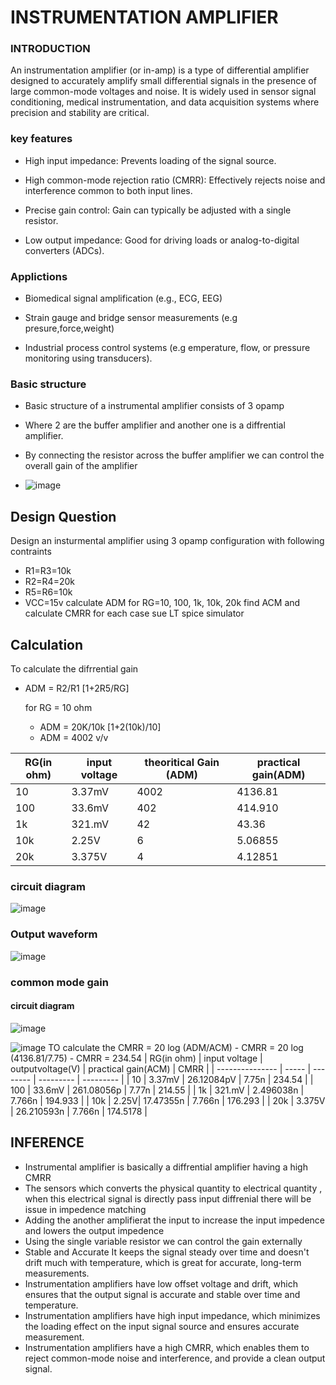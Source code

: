 # INSTRUMENTATION AMPLIFIER
### INTRODUCTION
  An instrumentation amplifier (or in-amp) is a type of differential amplifier designed to accurately amplify small differential signals in the presence of large common-mode voltages and noise. It is widely used in sensor signal conditioning, medical instrumentation, and data acquisition systems where precision and stability are critical.
  ### key features
  - High input impedance: Prevents loading of the signal source.

  - High common-mode rejection ratio (CMRR): Effectively rejects noise and interference common to both input lines.

  - Precise gain control: Gain can typically be adjusted with a single resistor.

  - Low output impedance: Good for driving loads or analog-to-digital converters (ADCs).

### Applictions
  - Biomedical signal amplification (e.g., ECG, EEG)

  - Strain gauge and bridge sensor measurements (e.g presure,force,weight)

  - Industrial process control systems (e.g emperature, flow, or pressure monitoring using transducers).

### Basic structure
  - Basic structure of a instrumental amplifier consists of 3 opamp
    
  - Where 2 are the buffer amplifier and another one is a diffrential amplifier.
    
  - By connecting the resistor across the buffer amplifier we can control the overall gain of the amplifier

  - ![image](https://github.com/user-attachments/assets/b0af7776-72ab-4a1f-a62b-aac56d33a12c)

## Design Question
Design an insturmental amplifier using 3 opamp configuration with following contraints
  - R1=R3=10k
  - R2=R4=20k
  - R5=R6=10k
  - VCC=15v
calculate ADM for RG=10, 100, 1k, 10k, 20k find ACM and calculate CMRR for each case sue LT spice simulator  

## Calculation
To calculate the difrrential gain
  - ADM = R2/R1 [1+2R5/RG]

     for RG = 10 ohm
     - ADM = 20K/10k [1+2(10k)/10]
     - ADM = 4002 v/v
    
   | RG(in ohm) | input voltage | theoritical Gain (ADM) | practical gain(ADM) |
  | --------------- | ----- | -------- | --------- | 
  | 10 | 3.37mV |	4002 | 4136.81	|   
  | 100 |	33.6mV |402 | 414.910 |  	
  | 1k | 321.mV | 42 | 43.36	|
  | 10k | 2.25V| 6 | 5.06855 |
  | 20k | 3.375V |  4 | 4.12851 |

  ### circuit diagram
![image](https://github.com/user-attachments/assets/962c1018-da3e-4c62-a63d-ad563fca0fdc)

### Output waveform

![image](https://github.com/user-attachments/assets/2a62db37-2bb0-4dce-9153-e86938637a5a)

### common mode gain 

#### circuit diagram

![image](https://github.com/user-attachments/assets/52534afb-5a62-4239-b241-6b44dc7729b7)

![image](https://github.com/user-attachments/assets/912c24c6-33a3-4bb6-86a8-bf009a5bb125)
TO calculate the CMRR = 20 log (ADM/ACM)
                 - CMRR = 20 log (4136.81/7.75)
                 - CMRR = 234.54
 | RG(in ohm) | input voltage | outputvoltage(V) | practical gain(ACM) | CMRR |
  | --------------- | ----- | -------- | --------- | --------- | 
  | 10 | 3.37mV |	26.12084pV | 7.75n	|  234.54 | 
  | 100 |	33.6mV | 261.08056p | 7.77n |  214.55 |	
  | 1k | 321.mV | 2.496038n | 7.766n	|  194.933 |
  | 10k | 2.25V| 17.47355n | 7.766n | 176.293 |
  | 20k | 3.375V |  26.210593n | 7.766n | 174.5178 |


## INFERENCE
- Instrumental amplifier is basically a diffrential amplifier having a high CMRR
- The sensors which converts the physical quantity to electrical quantity , when this electrical signal is directly pass input diffrenial there will be issue in impedence matching
- Adding the another amplifierat the input to increase the input impedence and lowers the output impedence
- Using the single variable resistor we can control the gain externally
- Stable and Accurate It keeps the signal steady over time and doesn't drift much with temperature, which is great for accurate, long-term measurements.
- Instrumentation amplifiers have low offset voltage and drift, which ensures that the output signal is accurate and stable over time and temperature.
- Instrumentation amplifiers have high input impedance, which minimizes the loading effect on the input signal source and ensures accurate measurement.
-  Instrumentation amplifiers have a high CMRR, which enables them to reject common-mode noise and interference, and provide a clean output signal.







   


  
